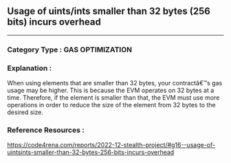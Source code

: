 ##  Usage of uints/ints smaller than 32 bytes (256 bits) incurs overhead


---

### **Category Type** : GAS OPTIMIZATION


### **Explanation** : 

When using elements that are smaller than 32 bytes, your contractâ€™s gas usage may be higher. This is because the EVM operates on 32 bytes at a time.
Therefore, if the element is smaller than that, the EVM must use more operations in order to reduce the size of the element from 32 bytes to the desired size.




### **Reference Resources** : 

https://code4rena.com/reports/2022-12-stealth-project/#g16--usage-of-uintsints-smaller-than-32-bytes-256-bits-incurs-overhead


